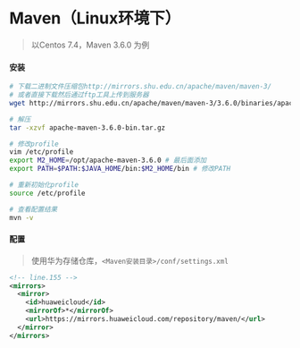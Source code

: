 # Maven（Linux环境下）

> 以Centos 7.4，Maven 3.6.0 为例  

#### 安装

```bash
# 下载二进制文件压缩包http://mirrors.shu.edu.cn/apache/maven/maven-3/
# 或者直接下载然后通过ftp工具上传到服务器
wget http://mirrors.shu.edu.cn/apache/maven/maven-3/3.6.0/binaries/apache-maven-3.6.0-bin.tar.gz

# 解压
tar -xzvf apache-maven-3.6.0-bin.tar.gz

# 修改profile
vim /etc/profile
export M2_HOME=/opt/apache-maven-3.6.0 # 最后面添加
export PATH=$PATH:$JAVA_HOME/bin:$M2_HOME/bin # 修改PATH

# 重新初始化profile
source /etc/profile

# 查看配置结果
mvn -v
```

#### 配置

> 使用华为存储仓库，```<Maven安装目录>/conf/settings.xml```

```xml
<!-- line.155 -->
<mirrors>
  <mirror>
    <id>huaweicloud</id>
    <mirrorOf>*</mirrorOf>
    <url>https://mirrors.huaweicloud.com/repository/maven/</url>
  </mirror>
</mirrors>
```